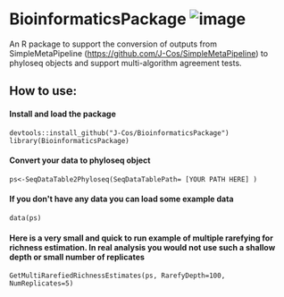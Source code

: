 # BioinformaticsPackage ![image](https://github.com/J-Cos/BioinformaticsPackage/assets/72385600/1f3a9aef-3408-4b6a-b0f8-a88e75818e26)

An R package to support the conversion of outputs from SimpleMetaPipeline (https://github.com/J-Cos/SimpleMetaPipeline) to phyloseq objects and support multi-algorithm agreement tests.


## How to use:
#### Install and load the package
    devtools::install_github("J-Cos/BioinformaticsPackage")
    library(BioinformaticsPackage)

#### Convert your data to phyloseq object
    ps<-SeqDataTable2Phyloseq(SeqDataTablePath= [YOUR PATH HERE] )

#### If you don't have any data you can load some example data
    data(ps)

#### Here is a very small and quick to run example of multiple rarefying for richness estimation. In real analysis you would not use such a shallow depth or small number of replicates
    GetMultiRarefiedRichnessEstimates(ps, RarefyDepth=100, NumReplicates=5)
